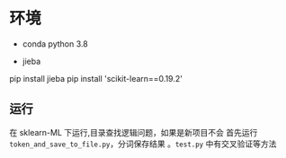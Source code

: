 # 环境

- conda python 3.8

- jieba

pip install jieba
pip install 'scikit-learn==0.19.2' 


## 运行
在 sklearn-ML 下运行,目录查找逻辑问题，如果是新项目不会
首先运行`token_and_save_to_file.py`，分词保存结果 。`test.py` 中有交叉验证等方法